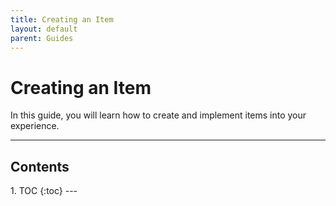 ```yaml
---
title: Creating an Item
layout: default
parent: Guides
---
```


# Creating an Item
In this guide, you will learn how to create and implement items into your experience.

---
<h2 class="text-delta">Contents</h2>
1. TOC
{:toc}
---

